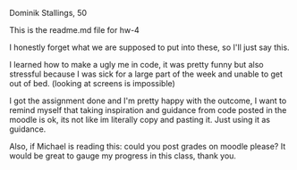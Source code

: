Dominik Stallings, 50

This is the readme.md file for hw-4

I honestly forget what we are supposed to put into these, so I'll just say this.

I learned how to make a ugly me in code, it was pretty funny but also stressful because I was sick for a large part of the week and unable to get out of bed. (looking at screens is impossible)

I got the assignment done and I'm pretty happy with the outcome, I want to remind myself that taking inspiration and guidance from code posted in the moodle is ok, its not like im literally copy and pasting it. Just using it as guidance.

Also, if Michael is reading this: could you post grades on moodle please? It would be great to gauge my progress in this class, thank you.
